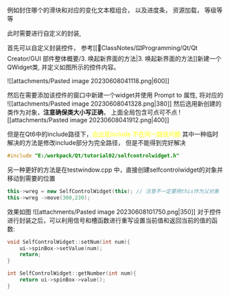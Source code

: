 例如封住哪个的滑块和对应的变化文本框组合， 以及进度条， 资源加载， 等级等等

此时需要进行自定义的封装,

首先可以自定义封装控件， 参考[[📘ClassNotes/⌨️Programming/Qt/Qt Creator/GUI 部件整体概要/3. 唤起新界面的方法|3. 唤起新界面的方法]]新建一个QWidget类, 并定义如图所示的控件内容。

![[attachments/Pasted image 20230608041118.png|600]]

然后在需要添加该控件的窗口中新建一个widget并使用 Prompt to 属性, 将对应的
![[attachments/Pasted image 20230608041328.png|380]]
然后选用新创建的类作为对象，**注意确保类大小写正确**， 上面全局包含可点可不点
![[attachments/Pasted image 20230608041912.png|400]]

但是在Qt6中的include路径下，<mark style="background: transparent; color: yellow">会出现include 不在同一路径问题</mark>
其中一种临时解决的方法是修改include部分为完全路径， 但是不能得到完好解决
```cpp
#include "E:/workpack/Qt/tutorial02/selfcontrolwidget.h"
```

另一种更好的方法是在testwindow.cpp 中，直接创建selfcontrolwidget的对象并移动到需要的位置

```cpp 
this->wreg = new SelfControlWidget(this); // 注意不一定要用this作为父对象
this->wreg ->move(300,230);
```
效果如图
![[attachments/Pasted image 20230608101750.png|350]]
对于控件进行封装之后，可以利用信号和槽函数进行重写设置当前值和返回当前的值的函数: 

```cpp 
void SelfControlWidget::setNum(int num){
    ui->spinBox->setValue(num);
    return;
}

int SelfControlWidget::getNumber(int num){
    return ui->spinBox->value();
}
```
